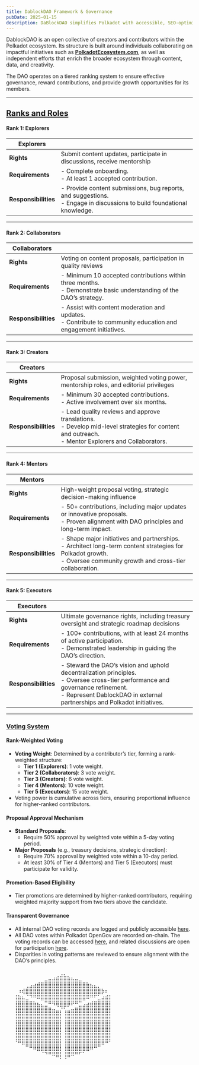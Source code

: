 ```yaml
---
title: DablockDAO Framework & Governance
pubDate: 2025-01-15
description: DaBlockDAO simplifies Polkadot with accessible, SEO-optimized content, spotlighting projects, initiatives, and communities driving Web3 innovation.
---
```


DablockDAO is an open collective of creators and contributors within the Polkadot ecosystem. Its structure is built around individuals collaborating on impactful initiatives such as **[PolkadotEcosystem.com](https://polkadotecosystem.com/)**, as well as independent efforts that enrich the broader ecosystem through content, data, and creativity.

The DAO operates on a tiered ranking system to ensure effective governance, reward contributions, and provide growth opportunities for its members.  

---

## <u>**Ranks and Roles**  </u>

#### **Rank 1: Explorers**  

| **Explorers**            |                                                                                   |
|-----------------------|--------------------------------------------------------------------------------------------------|
| **Rights**           | Submit content updates, participate in discussions, receive mentorship                           |
| **Requirements**     | - Complete onboarding.<br>- At least 1 accepted contribution.                                    |
| **Responsibilities** | - Provide content submissions, bug reports, and suggestions.<br>- Engage in discussions to build foundational knowledge. |

---

#### **Rank 2: Collaborators**  

| **Collaborators**            |                                                                                   |
|-----------------------|--------------------------------------------------------------------------------------------------|
| **Rights**           | Voting on content proposals, participation in quality reviews                                    |
| **Requirements**     | - Minimum 10 accepted contributions within three months.<br>- Demonstrate basic understanding of the DAO’s strategy. |
| **Responsibilities** | - Assist with content moderation and updates.<br>- Contribute to community education and engagement initiatives. |

---

#### **Rank 3: Creators**  

| **Creators**            |                                                                                   |
|-----------------------|--------------------------------------------------------------------------------------------------|
| **Rights**           | Proposal submission, weighted voting power, mentorship roles, and editorial privileges          |
| **Requirements**     | - Minimum 30 accepted contributions.<br>- Active involvement over six months.                   |
| **Responsibilities** | - Lead quality reviews and approve translations.<br>- Develop mid-level strategies for content and outreach.<br>- Mentor Explorers and Collaborators. |

---

#### **Rank 4: Mentors**  

| **Mentors**            |                                                                               |
|-----------------------|--------------------------------------------------------------------------------------------------|
| **Rights**           | High-weight proposal voting, strategic decision-making influence                                 |
| **Requirements**     | - 50+ contributions, including major updates or innovative proposals.<br>- Proven alignment with DAO principles and long-term impact. |
| **Responsibilities** | - Shape major initiatives and partnerships.<br>- Architect long-term content strategies for Polkadot growth.<br>- Oversee community growth and cross-tier collaboration. |

---

#### **Rank 5: Executors**  

| **Executors**            |                                                                                   |
|-----------------------|--------------------------------------------------------------------------------------------------|
| **Rights**           | Ultimate governance rights, including treasury oversight and strategic roadmap decisions        |
| **Requirements**     | - 100+ contributions, with at least 24 months of active participation.<br>- Demonstrated leadership in guiding the DAO’s direction. |
| **Responsibilities** | - Steward the DAO’s vision and uphold decentralization principles.<br>- Oversee cross-tier performance and governance refinement.<br>- Represent DablockDAO in external partnerships and Polkadot initiatives. |

---

### <u>Voting System</u>  

#### **Rank-Weighted Voting**  
- **Voting Weight**: Determined by a contributor’s tier, forming a rank-weighted structure:  
  - **Tier 1 (Explorers)**: 1 vote weight.  
  - **Tier 2 (Collaborators)**: 3 vote weight.  
  - **Tier 3 (Creators)**: 6 vote weight.  
  - **Tier 4 (Mentors)**: 10 vote weight.  
  - **Tier 5 (Executors)**: 15 vote weight.  
- Voting power is cumulative across tiers, ensuring proportional influence for higher-ranked contributors.  

#### **Proposal Approval Mechanism**  
- **Standard Proposals**:  
  - Require 50% approval by weighted vote within a 5-day voting period.  
- **Major Proposals** (e.g., treasury decisions, strategic direction):  
  - Require 70% approval by weighted vote within a 10-day period.  
  - At least 30% of Tier 4 (Mentors) and Tier 5 (Executors) must participate for validity.  

#### **Promotion-Based Eligibility**  
- Tier promotions are determined by higher-ranked contributors, requiring weighted majority support from two tiers above the candidate.  

#### **Transparent Governance**  
- All internal DAO voting records are logged and publicly accessible [here](https://dablock.com/dao-votes).
- All DAO votes within Polkadot OpenGov are recorded on-chain. The voting records can be accessed [here](), and related discussions are open for participation [here]().
- Disparities in voting patterns are reviewed to ensure alignment with the DAO’s principles.  


⠀⠀⠀⠀⠀⠀⠀⠀⠀⠀⠀⠀⠀⠀⢀⡀⠀⠀⠀⠀⠀⠀⠀⠀⠀⠀⠀⠀⠀⠀
⠀⠀⠀⠀⠀⠀⠀⠀⠀⠀⣀⣤⣴⣾⣿⣿⣷⣦⣤⣀⠀⠀⠀⠀⠀⠀⠀⠀⠀⠀
⠀⠀⠀⠀⠀⢀⣠⣴⣾⣿⣿⣿⣿⣿⣿⣿⣿⣿⣿⣿⣿⣷⣦⣄⡀⠀⠀⠀⠀⠀
⠀⠀⠀⠰⢾⣿⣿⣿⣿⣿⣿⣿⣿⣿⣿⣿⣿⣿⣿⣿⣿⣿⣿⣿⣿⡷⠆⠀⠀⠀
⠀⠀⢸⣷⣦⣈⠙⠛⠿⣿⣿⣿⣿⣿⣿⣿⣿⣿⣿⣿⣿⠿⠛⠋⣁⣴⣾⡇⠀⠀
⠀⠀⢸⣿⣿⣿⣿⣷⣦⣄⣉⠛⠻⢿⣿⣿⡿⠟⠛⣉⣠⣴⣾⣿⣿⣿⣿⡇⠀⠀
⠀⠀⢸⣿⣿⣿⣿⣿⣿⣿⣿⣿⣶⣤⡌⢡⣤⣶⣿⣿⣿⣿⣿⣿⣿⣿⣿⡇⠀⠀
⠀⠀⢸⣿⣿⣿⣿⣿⣿⣿⣿⣿⣿⣿⡇⢸⣿⣿⣿⣿⣿⣿⣿⣿⣿⣿⣿⡇⠀⠀
⠀⠀⢸⣿⣿⣿⣿⣿⣿⣿⣿⣿⣿⣿⡇⢸⣿⣿⣿⣿⣿⣿⣿⣿⣿⣿⣿⡇⠀⠀
⠀⠀⢸⣿⣿⣿⣿⣿⣿⣿⣿⣿⣿⣿⡇⢸⣿⣿⣿⣿⣿⣿⣿⣿⣿⣿⣿⡇⠀⠀
⠀⠀⢸⣿⣿⣿⣿⣿⣿⣿⣿⣿⣿⣿⡇⢸⣿⣿⣿⣿⣿⣿⣿⣿⣿⣿⣿⡇⠀⠀
⠀⠀⠘⠿⣿⣿⣿⣿⣿⣿⣿⣿⣿⣿⡇⢸⣿⣿⣿⣿⣿⣿⣿⣿⣿⣿⠿⠃⠀⠀
⠀⠀⠀⠀⠀⠉⠛⠿⣿⣿⣿⣿⣿⣿⡇⢸⣿⣿⣿⣿⣿⣿⠿⠛⠉⠀⠀⠀⠀⠀
⠀⠀⠀⠀⠀⠀⠀⠀⠀⠈⠙⠛⠿⣿⡇⢸⣿⠿⠛⠋⠁⠀⠀⠀⠀⠀⠀⠀⠀⠀
⠀⠀⠀⠀⠀⠀⠀⠀⠀⠀⠀⠀⠀⠀⠁⠈⠀⠀⠀⠀⠀⠀⠀⠀⠀⠀⠀⠀⠀⠀